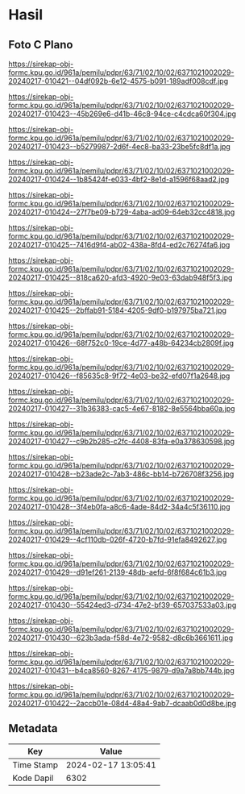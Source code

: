 # Hasil

## Foto C Plano

https://sirekap-obj-formc.kpu.go.id/961a/pemilu/pdpr/63/71/02/10/02/6371021002029-20240217-010421--04df092b-6e12-4575-b091-189adf008cdf.jpg

https://sirekap-obj-formc.kpu.go.id/961a/pemilu/pdpr/63/71/02/10/02/6371021002029-20240217-010423--45b269e6-d41b-46c8-94ce-c4cdca60f304.jpg

https://sirekap-obj-formc.kpu.go.id/961a/pemilu/pdpr/63/71/02/10/02/6371021002029-20240217-010423--b5279987-2d6f-4ec8-ba33-23be5fc8df1a.jpg

https://sirekap-obj-formc.kpu.go.id/961a/pemilu/pdpr/63/71/02/10/02/6371021002029-20240217-010424--1b85424f-e033-4bf2-8e1d-a1596f68aad2.jpg

https://sirekap-obj-formc.kpu.go.id/961a/pemilu/pdpr/63/71/02/10/02/6371021002029-20240217-010424--27f7be09-b729-4aba-ad09-64eb32cc4818.jpg

https://sirekap-obj-formc.kpu.go.id/961a/pemilu/pdpr/63/71/02/10/02/6371021002029-20240217-010425--7416d9f4-ab02-438a-8fd4-ed2c76274fa6.jpg

https://sirekap-obj-formc.kpu.go.id/961a/pemilu/pdpr/63/71/02/10/02/6371021002029-20240217-010425--818ca620-afd3-4920-9e03-63dab948f5f3.jpg

https://sirekap-obj-formc.kpu.go.id/961a/pemilu/pdpr/63/71/02/10/02/6371021002029-20240217-010425--2bffab91-5184-4205-9df0-b197975ba721.jpg

https://sirekap-obj-formc.kpu.go.id/961a/pemilu/pdpr/63/71/02/10/02/6371021002029-20240217-010426--68f752c0-19ce-4d77-a48b-64234cb2809f.jpg

https://sirekap-obj-formc.kpu.go.id/961a/pemilu/pdpr/63/71/02/10/02/6371021002029-20240217-010426--f85635c8-9f72-4e03-be32-efd07f1a2648.jpg

https://sirekap-obj-formc.kpu.go.id/961a/pemilu/pdpr/63/71/02/10/02/6371021002029-20240217-010427--31b36383-cac5-4e67-8182-8e5564bba60a.jpg

https://sirekap-obj-formc.kpu.go.id/961a/pemilu/pdpr/63/71/02/10/02/6371021002029-20240217-010427--c9b2b285-c2fc-4408-83fa-e0a378630598.jpg

https://sirekap-obj-formc.kpu.go.id/961a/pemilu/pdpr/63/71/02/10/02/6371021002029-20240217-010428--b23ade2c-7ab3-486c-bb14-b726708f3256.jpg

https://sirekap-obj-formc.kpu.go.id/961a/pemilu/pdpr/63/71/02/10/02/6371021002029-20240217-010428--3f4eb0fa-a8c6-4ade-84d2-34a4c5f36110.jpg

https://sirekap-obj-formc.kpu.go.id/961a/pemilu/pdpr/63/71/02/10/02/6371021002029-20240217-010429--4cf110db-026f-4720-b7fd-91efa8492627.jpg

https://sirekap-obj-formc.kpu.go.id/961a/pemilu/pdpr/63/71/02/10/02/6371021002029-20240217-010429--d91ef261-2139-48db-aefd-6f8f684c61b3.jpg

https://sirekap-obj-formc.kpu.go.id/961a/pemilu/pdpr/63/71/02/10/02/6371021002029-20240217-010430--55424ed3-d734-47e2-bf39-657037533a03.jpg

https://sirekap-obj-formc.kpu.go.id/961a/pemilu/pdpr/63/71/02/10/02/6371021002029-20240217-010430--623b3ada-f58d-4e72-9582-d8c6b3661611.jpg

https://sirekap-obj-formc.kpu.go.id/961a/pemilu/pdpr/63/71/02/10/02/6371021002029-20240217-010431--b4ca8560-8267-4175-9879-d9a7a8bb744b.jpg

https://sirekap-obj-formc.kpu.go.id/961a/pemilu/pdpr/63/71/02/10/02/6371021002029-20240217-010422--2accb01e-08d4-48a4-9ab7-dcaab0d0d8be.jpg


## Metadata

| Key        | Value               |
| ---------- | ------------------- |
| Time Stamp | 2024-02-17 13:05:41 |
| Kode Dapil | 6302                |



